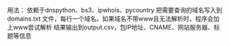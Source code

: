 用法：
依赖于dnspython、bs3、ipwhois、pycountry
把需要查询的域名写入到 domains.txt 文件，每行一个域名。如果域名不带www且无法解析时，程序会加上www尝试解析
结果输出到output.csv，包IP地址、CNAME、网站服务器、标题等信息
